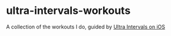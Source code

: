 # ultra-intervals-workouts
A collection of the workouts I do, guided by [Ultra Intervals on iOS](https://apps.apple.com/us/app/ultra-intervals-workout-timer/id1486825021)
